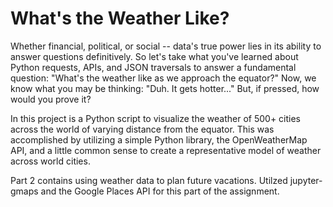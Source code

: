 # What's the Weather Like?

Whether financial, political, or social -- data's true power lies in its ability to answer questions definitively. So let's take what you've learned about Python requests, APIs, and JSON traversals to answer a fundamental question: "What's the weather like as we approach the equator?"
Now, we know what you may be thinking: "Duh. It gets hotter..."
But, if pressed, how would you prove it?

In this project is a Python script to visualize the weather of 500+ cities across the world of varying distance from the equator. This was accomplished by utilizing a simple Python library, the OpenWeatherMap API, and a little common sense to create a representative model of weather across world cities.

Part 2 contains using weather data to plan future vacations. Utilzed jupyter-gmaps and the Google Places API for this part of the assignment.
